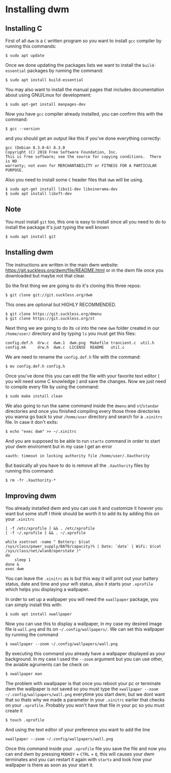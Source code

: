 # Installing dwm

## Installing C

First of all `dwm` is a `C` written program so you want to install `gcc` compiler by running this commands:

    $ sudo apt update

Once we done updating the packages lists we want to install the `build-essential` packages by running the command:

    $ sudo apt install build-essential

You may also want to install the manual pages that includes documentation about using GNU/Linux for development:

    $ sudo apt-get install manpages-dev

Now you have `gcc` compiler already installed, you can confirm this with the command:

    $ gcc --version

and you should get an output like this if you've done everything correctly:

    gcc (Debian 8.3.0-6) 8.3.0
    Copyright (C) 2018 Free Software Foundation, Inc.
    This is free software; see the source for copying conditions.  There is NO
    warranty; not even for MERCHANTABILITY or FITNESS FOR A PARTICULAR PURPOSE.

Also you need to install some `C` header files that `dwm` will be using.

    $ sudo apt-get install libx11-dev libxinerama-dev
    $ sudo apt install libxft-dev

## Note
You must install `git` too, this one is easy to install since all you need to do to install the package it's just typing the well known

    $ sudo apt install git

## Installing dwm
The instructions are written in the main dwm website: https://git.suckless.org/dwm/file/README.html or in the dwm file once you downloaded but maybe not that 
clear.


So the first thing we are going to do it's cloning this three repos:

    $ git clone git://git.suckless.org/dwm
    
This ones are optional but HIGHLY RECOMMENDED.

    $ git clone https://git.suckless.org/dmenu 
    $ git clone https://git.suckless.org/st

Next thing we are going to do its `cd` into the new `dwm` folder created in our `/home/user/` directory and by typing `ls` you must get this files:

    config.def.h  drw.c  dwm.1  dwm.png  Makefile trancient.c  util.h
    config.mk     drw.h  dwm.c  LICENSE  README   util.c

We are need to rename the `config.def.h` file with the command:

    $ mv config.def.h config.h
    
Once you've done this you can edit the file with your favorite text editor ( you will need some C knowledge ) and save the changes. Now we just need to compile every file by using the command:

    $ sudo make install clean

We also going to run the same command inside the `dmenu` and `st`/`standar` directories and once you finished compiling every those three directories you wanna
go back to your `/home/user` directory and search for a `.xinitrc` file. In case it don't exits:

    $ echo "exec dwm" >> ~/.xinitrc

And you are supposed to be able to run `startx` command in order to start your dwm enviroment but in my case I get an error

    xauth: timeout in locking authority file /home/user/.Xauthority

But basically all you have to do is remove all the `.Xauthority` files by running this command:

    $ rm -fr .Xauthority-*

## Improving dwm
You already installed dwm and you can use it and customize it howver you want but some stuff I think should be worth it to add its by adding this on your `.xinitrc`

    [ -f /etc/xprofile ] && . /etc/xprofile
    [ -f ~/.xprofile ] && . ~/.xprofile

    while xsetroot -name " Battery: $(cat /sys/class/power_supply/BAT0/capacity)% | Date: `date` | WiFi: $(cat /sys/class/net/wlan0/operstate )"
    do
	    sleep 1
    done &
    exec dwm
 
You can leave the `.xinitrc` as is but this way it will print out your battery status, date and time and your wifi status, also it starts your `.xprofile` which helps you displaying a wallpaper.

In order to set up a wallpaper you will need the `xwallpaper` package, you can simply install this with:

    $ sudo apt install xwallpaper

Now you can use this to display a wallpaper, in my case my desired image file is `wall.png` and its on `~/.config/wallpapers/`. We can set this wallpaper by running the command

	$ xwallpaper --zoom ~/.config/wallpapers/wall.png

By executing this command you already have a wallpaper displayed as your background. In my case I used the `--zoom` argument but you can use other, the aviable agruments can be check on

	$ xwallpaper man
	
The problem with xwallpaper is that once you reboot your pc or terminate dwm the wallpaper is not saved so you must type the `xwallpaper --zoom ~/.config/wallpapers/wall.png` everytime you start dwm, but we dont want that so thats why we made a parameter in your `.xinitrc` earlier that checks on your `.xprofile`. Probably you won't have that file in your pc so you must create it

	$ touch .xprofile

And using the text editor of your preference you want to add the line

	xwallpaper --zoom ~/.config/wallpapers/wall.png

Once this command inside your `.xprofile` file you save the file and now you can end dwm by pressing `MODKEY` + `CTRL` + `Q`, this will causes your dwm terminates and you can restart it again with `startx` and look how your wallpaper is there as soon as your start it.

